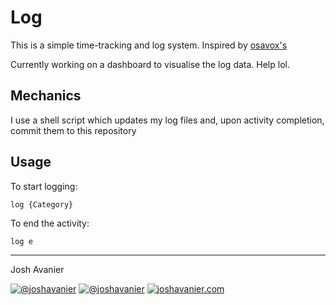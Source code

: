 # Log
This is a simple time-tracking and log system. Inspired by [osavox's](https://github.com/osavox/research.log)

Currently working on a dashboard to visualise the log data. Help lol.

## Mechanics
I use a shell script which updates my log files and, upon activity completion, commit them to this repository

## Usage
To start logging:
```
log {Category}
```
To end the activity:
```
log e
```

---
Josh Avanier

[![@joshavanier](https://joshavanier.github.io/badges/github.svg)](https://github.com/joshavanier)
[![@joshavanier](https://joshavanier.github.io/badges/twitter.svg)](https://twitter.com/joshavanier)
[![joshavanier.com](https://joshavanier.github.io/badges/website.svg)](https://joshavanier.com)
